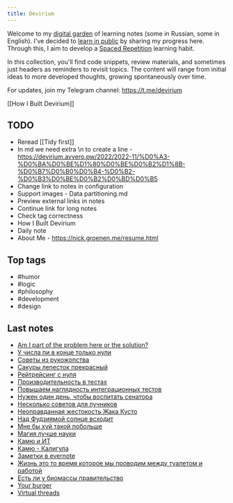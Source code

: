 ```yaml
---
title: Devirium
---
```


Welcome to my [digital garden](https://maggieappleton.com/garden-history) of learning notes (some in Russian, some in English). I've decided to [learn in public](https://dev.to/jbranchaud/how-i-learned-to-learn-in-public-2f4m) by sharing my progress here. Through this, I aim to develop a [Spaced Repetition](https://til.yenly.wtf/notes/spaced-repetition) learning habit.

In this collection, you'll find code snippets, review materials, and sometimes just headers as reminders to revisit topics. The content will range from initial ideas to more developed thoughts, growing spontaneously over time.

For updates, join my Telegram channel: https://t.me/devirium

[[How I Built Devirium]]

## TODO

- Reread [[Tidy first]]
- In md we need extra \n to create a line - https://devirium.avvero.pw/2022/2022-11/%D0%A3-%D0%BA%D0%BE%D1%80%D0%BE%D0%B2%D1%8B-%D0%B7%D0%B0%D0%B4-%D0%B2-%D0%B3%D0%BE%D0%B2%D0%BD%D0%B5
- Change link to notes in configuration
- Support images - Data partitioning.md
- Preview external links in notes
- Continue link for long notes
- Check tag correctness
- How I Built Devirium
- Daily note
- About Me - https://nick.groenen.me/resume.html

## Top tags
- #humor
- #logic
- #philosophy
- #development
- #design

## Last notes
- [Am I part of the problem here or the solution?](2024/2024-04/Am-I-part-of-the-problem-here-or-the-solution?.md)
- [У числа пи в конце только нули](2024/2024-04/У-числа-пи-в-конце-только-нули.md)
- [Советы из рукожопства](2024/2024-04/Советы-из-рукожопства.md)
- [Сакуры лепесток прекрасный](2024/2024-04/Сакуры-лепесток-прекрасный.md)
- [Рейтрейсинг с нуля](2024/2024-04/Рейтрейсинг-с-нуля.md)
- [Производительность в тестах](2024/2024-04/Производительность-в-тестах.md)
- [Повышаем наглядность интеграционных тестов](2024/2024-04/Повышаем-наглядность-интеграционных-тестов.md)
- [Нужен один день, чтобы воспитать сенатора](2024/2024-04/Нужен-один-день,-чтобы-воспитать-сенатора.md)
- [Несколько советов для лучников](2024/2024-04/Несколько-советов-для-лучников.md)
- [Неоправданная жестокость Жака Кусто](2024/2024-04/Неоправданная-жестокость-Жака-Кусто.md)
- [Над Фудзиямой солнце всходит](2024/2024-04/Над-Фудзиямой-солнце-всходит.md)
- [Мне бы хуй такой побольше](2024/2024-04/Мне-бы-хуй-такой-побольше.md)
- [Магия лучше науки](2024/2024-04/Магия-лучше-науки.md)
- [Камю и ИТ](2024/2024-04/Камю-и-ИТ.md)
- [Камю - Калигула](2024/2024-04/Камю---Калигула.md)
- [Заметки в evernote](2024/2024-04/Заметки-в-evernote.md)
- [Жизнь это то время которое мы проводим между туалетом и работой](2024/2024-04/Жизнь-это-то-время-которое-мы-проводим-между-туалетом-и-работой.md)
- [Есть ли у биомассы правительство](2024/2024-04/Есть-ли-у-биомассы-правительство.md)
- [Your burger](2024/2024-03/Your-burger.md)
- [Virtual threads](2024/2024-03/Virtual-threads.md)
